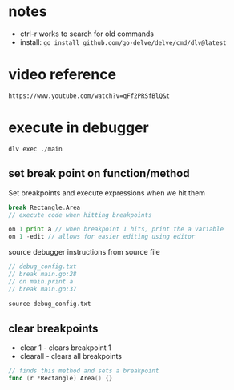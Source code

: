 # notes

- ctrl-r works to search for old commands
- install: `go install github.com/go-delve/delve/cmd/dlv@latest`

# video reference

`https://www.youtube.com/watch?v=qFf2PRSfBlQ&t`

# execute in debugger

`dlv exec ./main`

## set break point on function/method

Set breakpoints and execute expressions when we hit them

```go
break Rectangle.Area
// execute code when hitting breakpoints

on 1 print a // when breakpoint 1 hits, print the a variable
on 1 -edit // allows for easier editing using editor
```

source debugger instructions from source file

```go
// debug_config.txt
// break main.go:28
// on main.print a
// break main.go:37

source debug_config.txt

```

## clear breakpoints

- clear 1 - clears breakpoint 1
- clearall - clears all breakpoints

```go
// finds this method and sets a breakpoint
func (r *Rectangle) Area() {}

```
